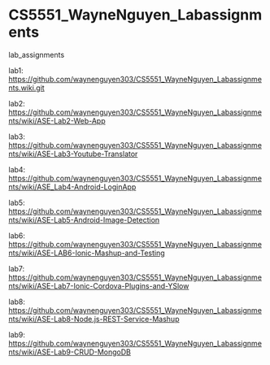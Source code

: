 # CS5551_WayneNguyen_Labassignments
lab_assignments

lab1: https://github.com/waynenguyen303/CS5551_WayneNguyen_Labassignments.wiki.git

lab2: https://github.com/waynenguyen303/CS5551_WayneNguyen_Labassignments/wiki/ASE-Lab2-Web-App

lab3: https://github.com/waynenguyen303/CS5551_WayneNguyen_Labassignments/wiki/ASE-Lab3-Youtube-Translator

lab4: https://github.com/waynenguyen303/CS5551_WayneNguyen_Labassignments/wiki/ASE_Lab4-Android-LoginApp

lab5: https://github.com/waynenguyen303/CS5551_WayneNguyen_Labassignments/wiki/ASE-Lab5-Android-Image-Detection

lab6: https://github.com/waynenguyen303/CS5551_WayneNguyen_Labassignments/wiki/ASE-LAB6-Ionic-Mashup-and-Testing

lab7: https://github.com/waynenguyen303/CS5551_WayneNguyen_Labassignments/wiki/ASE-Lab7-Ionic-Cordova-Plugins-and-YSlow

lab8: https://github.com/waynenguyen303/CS5551_WayneNguyen_Labassignments/wiki/ASE-Lab8-Node.js-REST-Service-Mashup

lab9: https://github.com/waynenguyen303/CS5551_WayneNguyen_Labassignments/wiki/ASE-Lab9-CRUD-MongoDB